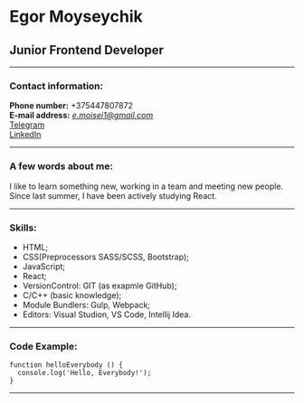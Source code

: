 # Egor Moyseychik
## Junior Frontend Developer

---

### Contact information:

**Phone number:** +375447807872<br>
**E-mail address:** *e.moisei1@gmail.com*<br>
[Telegram](https://t.me/soMebody_who)<br>
[LinkedIn](https://www.linkedin.com/in/%D0%B5%D0%B3%D0%BE%D1%80-%D0%BC%D0%BE%D0%B9%D1%81%D0%B5%D0%B9%D1%87%D0%B8%D0%BA-00a426248/)

---

### A few words about me:

I like to learn something new, working in a team and meeting new people. Since last summer, I have been actively studying React.

---

### Skills:

- HTML;
- CSS(Preprocessors SASS/SCSS, Bootstrap);
- JavaScript;
- React;
- VersionControl: GIT (as exapmle GitHub);
- C/C++ (basic knowledge);
- Module Bundlers: Gulp, Webpack;
- Editors: Visual Studion, VS Code, Intellij Idea.

---

### Code Example:

```
function helloEverybody () {
  console.log('Hello, Everybody!');
}
```

---

